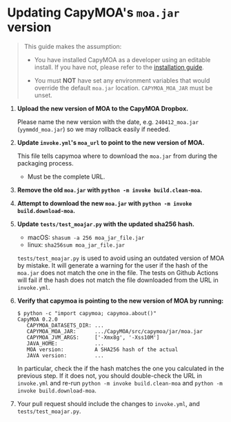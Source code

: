 # Updating CapyMOA's `moa.jar` version

> This guide makes the assumption:
>
> * You have installed CapyMOA as a developer using an editable install. If you
> have not, please refer to the [installation guide](../installation.md).
>
> * You must **NOT** have set any environment variables that would
> override the default `moa.jar` location. `CAPYMOA_MOA_JAR` must be unset.

1. **Upload the new version of MOA to the CapyMOA Dropbox.**

   Please name the new version with the date, e.g. `240412_moa.jar`
   (`yymmdd_moa.jar`) so we may rollback easily if needed.
2. **Update `invoke.yml`'s `moa_url` to point to the new version of MOA.**

   This file tells capymoa where to download the `moa.jar` from during the
   packaging process.
   * Must be the complete URL.
3. **Remove the old `moa.jar` with `python -m invoke build.clean-moa`.**
4. **Attempt to download the new `moa.jar` with `python -m invoke build.download-moa`.**
5. **Update `tests/test_moajar.py` with the updated sha256 hash.**
   * macOS: ```shasum -a 256 moa_jar_file.jar```
   * linux: ```sha256sum moa_jar_file.jar```

   `tests/test_moajar.py` is used to avoid using an outdated version of MOA by
   mistake. It will generate a warning for the user if the hash of the `moa.jar`
   does not match the one in the file. The tests on Github Actions will fail
   if the hash does not match the file downloaded from the URL in `invoke.yml`.

6. **Verify that capymoa is pointing to the new version of MOA by running:**

   ```console
   $ python -c "import capymoa; capymoa.about()"
   CapyMOA 0.2.0
      CAPYMOA_DATASETS_DIR: ...
      CAPYMOA_MOA_JAR:      .../CapyMOA/src/capymoa/jar/moa.jar
      CAPYMOA_JVM_ARGS:     ['-Xmx8g', '-Xss10M']
      JAVA_HOME:            ...
      MOA version:          A SHA256 hash of the actual
      JAVA version:         ...
   ```

   In particular, check the if the hash matches the one you calculated in the
   previous step. If it does not, you should double-check the URL in
   `invoke.yml` and re-run `python -m invoke build.clean-moa` and `python -m
   invoke build.download-moa`.

7. Your pull request should include the changes to `invoke.yml`, and
   `tests/test_moajar.py`.
